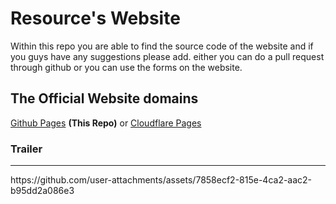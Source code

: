 # Resource's Website

Within this repo you are able to find the source code of the website and if you guys have any suggestions please add. either you can do a pull request through github or you can use the forms on the website.

## The Official Website domains


<a href="https://el3ctricfx.github.io/website">Github Pages</a> <b>(This Repo)</b> or <a href="https://electricproductions.pages.dev/">Cloudflare Pages</a>


### Trailer
<hr>
https://github.com/user-attachments/assets/7858ecf2-815e-4ca2-aac2-b95dd2a086e3


